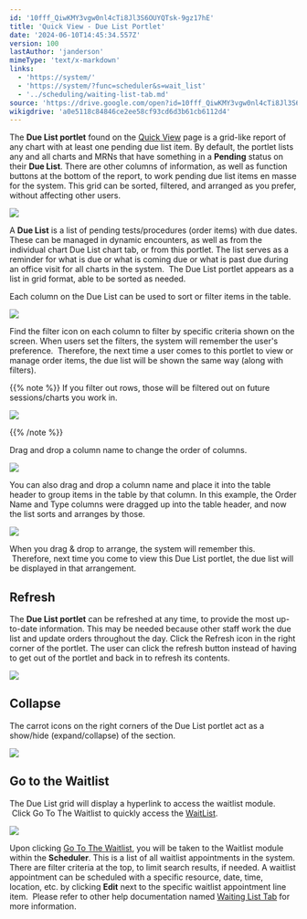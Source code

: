 ```yaml
---
id: '10fff_QiwKMY3vgw0nl4cTi8Jl3S6OUYQTsk-9gz17hE'
title: 'Quick View - Due List Portlet'
date: '2024-06-10T14:45:34.557Z'
version: 100
lastAuthor: 'janderson'
mimeType: 'text/x-markdown'
links:
  - 'https://system/'
  - 'https://system/?func=scheduler&s=wait_list'
  - '../scheduling/waiting-list-tab.md'
source: 'https://drive.google.com/open?id=10fff_QiwKMY3vgw0nl4cTi8Jl3S6OUYQTsk-9gz17hE'
wikigdrive: 'a0e5118c84846ce2ee58cf93cd6d3b61cb6112d4'
---
```

The **Due List portlet** found on the [Quick View](https://system/) page is a grid-like report of any chart with at least one pending due list item. By default, the portlet lists any and all charts and MRNs that have something in a **Pending** status on their **Due List**. There are other columns of information, as well as function buttons at the bottom of the report, to work pending due list items en masse for the system. This grid can be sorted, filtered, and arranged as you prefer, without affecting other users.

![](../quick-view-due-list-portlet.assets/e78263d02bd92f0dccbb0c0d37394bfc.png)

A **Due List** is a list of pending tests/procedures (order items) with due dates. These can be managed in dynamic encounters, as well as from the individual chart Due List chart tab, or from this portlet. The list serves as a reminder for what is due or what is coming due or what is past due during an office visit for all charts in the system.  The Due List portlet appears as a list in grid format, able to be sorted as needed.

Each column on the Due List can be used to sort or filter items in the table.

![](../quick-view-due-list-portlet.assets/08eec6dda7991dc40c607e98804b73f7.png)

Find the filter icon on each column to filter by specific criteria shown on the screen. When users set the filters, the system will remember the user's preference.  Therefore, the next time a user comes to this portlet to view or manage order items, the due list will be shown the same way (along with filters).

{{% note %}}
If you filter out rows, those will be filtered out on future sessions/charts you work in.



![](../quick-view-due-list-portlet.assets/0b92302c822818e5337e19097de7c269.png)


{{% /note %}}

Drag and drop a column name to change the order of columns.

![](../quick-view-due-list-portlet.assets/eb59bb3c46156e16db819ff6b4ffc9a0.png)

You can also drag and drop a column name and place it into the table header to group items in the table by that column. In this example, the Order Name and Type columns were dragged up into the table header, and now the list sorts and arranges by those.

![](../quick-view-due-list-portlet.assets/fcc471889209902a344ecb3ced136032.png)

When you drag & drop to arrange, the system will remember this.  Therefore, next time you come to view this Due List portlet, the due list will be displayed in that arrangement.

## Refresh

The **Due List portlet** can be refreshed at any time, to provide the most up-to-date information. This may be needed because other staff work the due list and update orders throughout the day. Click the Refresh icon in the right corner of the portlet. The user can click the refresh button instead of having to get out of the portlet and back in to refresh its contents.

![](../quick-view-due-list-portlet.assets/edae377c2210a6a3610e4075e4081ae7.png)

## Collapse

The carrot icons on the right corners of the Due List portlet act as a show/hide (expand/collapse) of the section.

![](../quick-view-due-list-portlet.assets/a8b9ffa516c48f33217ea0a27e21f188.png)

## Go to the Waitlist

The Due List grid will display a hyperlink to access the waitlist module.  Click Go To The Waitlist to quickly access the [WaitList](https://system/?func=scheduler&s=wait_list).

![](../quick-view-due-list-portlet.assets/d001cac7818acc439e225d08bbe4f628.png)

Upon clicking [Go To The Waitlist](https://system/?func=scheduler&s=wait_list), you will be taken to the Waitlist module within the **Scheduler**. This is a list of all waitlist appointments in the system. There are filter criteria at the top, to limit search results, if needed. A waitlist appointment can be scheduled with a specific resource, date, time, location, etc. by clicking **Edit** next to the specific waitlist appointment line item.  Please refer to other help documentation named [Waiting List Tab](../scheduling/waiting-list-tab.md) for more information.
